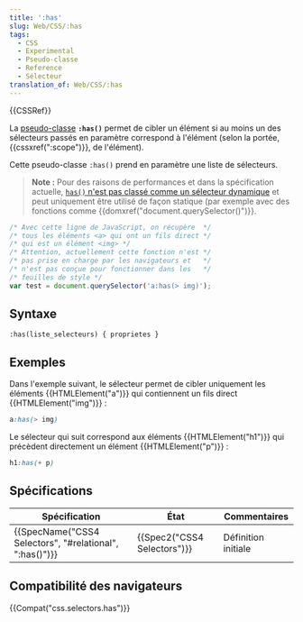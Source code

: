 ```yaml
---
title: ':has'
slug: Web/CSS/:has
tags:
  - CSS
  - Experimental
  - Pseudo-classe
  - Reference
  - Sélecteur
translation_of: Web/CSS/:has
---
```

{{CSSRef}}

La [pseudo-classe](/fr/docs/Web/CSS/Pseudo-classes) **`:has()`** permet de cibler un élément si au moins un des sélecteurs passés en paramètre correspond à l'élément (selon la portée, {{cssxref(":scope")}}, de l'élément).

Cette pseudo-classe `:has()` prend en paramètre une liste de sélecteurs.

> **Note :** Pour des raisons de performances et dans la spécification actuelle, [`has()` n'est pas classé comme un sélecteur dynamique](https://drafts.csswg.org/selectors/#live-profile) et peut uniquement être utilisé de façon statique (par exemple avec des fonctions comme {{domxref("document.querySelector()")}}.

```js
/* Avec cette ligne de JavaScript, on récupère  */
/* tous les éléments <a> qui ont un fils direct */
/* qui est un élément <img> */
/* Attention, actuellement cette fonction n'est */
/* pas prise en charge par les navigateurs et   */
/* n'est pas conçue pour fonctionner dans les   */
/* feuilles de style */
var test = document.querySelector('a:has(> img)');
```

## Syntaxe

    :has(liste_selecteurs) { proprietes }

## Exemples

Dans l'exemple suivant, le sélecteur permet de cibler uniquement les éléments {{HTMLElement("a")}} qui contiennent un fils direct {{HTMLElement("img")}} :

```css
a:has(> img)
```

Le sélecteur qui suit correspond aux éléments {{HTMLElement("h1")}} qui précèdent directement un élément {{HTMLElement("p")}} :

```css
h1:has(+ p)
```

## Spécifications

| Spécification                                                            | État                                 | Commentaires        |
| ------------------------------------------------------------------------ | ------------------------------------ | ------------------- |
| {{SpecName("CSS4 Selectors", "#relational", ":has()")}} | {{Spec2("CSS4 Selectors")}} | Définition initiale |

## Compatibilité des navigateurs

{{Compat("css.selectors.has")}}
